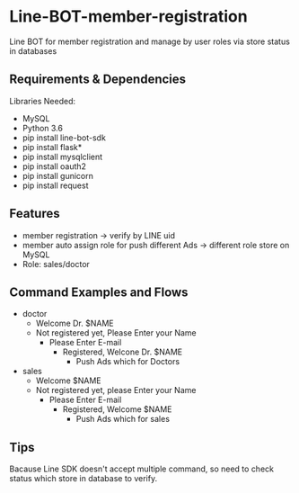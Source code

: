 # Line-BOT-member-registration
Line BOT for member registration and manage by user roles via store status in databases

## Requirements & Dependencies
Libraries Needed: <br>
- MySQL <br>
- Python 3.6 <br>
- pip install line-bot-sdk <br>
- pip install flask* <br>
- pip install mysqlclient <br>
- pip install oauth2 <br>
- pip install gunicorn <br>
- pip install request


## Features

- member registration -> verify by LINE uid <br>
- member auto assign role for push different Ads -> different role store on MySQL <br>
- Role: sales/doctor <br>


## Command Examples and Flows

- doctor
  - Welcome Dr. $NAME 
  - Not registered yet, Please Enter your Name
    - Please Enter E-mail
      - Registered, Welcone Dr. $NAME
        - Push Ads which for Doctors
 - sales
   - Welcome $NAME
   - Not registered yet, please Enter your Name
     - Please Enter E-mail
       - Registered, Welcome $NAME
         - Push Ads which for sales


## Tips

Bacause Line SDK doesn't accept multiple command, so need to check status which store in database to verify.
